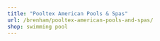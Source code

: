 ```yaml
---
title: "Pooltex American Pools & Spas"
url: /brenham/pooltex-american-pools-and-spas/
shop: swimming pool
---
```

